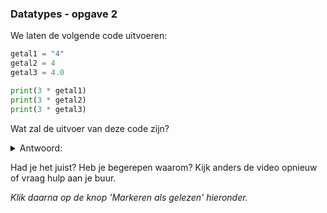 ### Datatypes - opgave 2

We laten de volgende code uitvoeren:

```python
getal1 = "4"
getal2 = 4
getal3 = 4.0

print(3 * getal1)
print(3 * getal2)
print(3 * getal3)
```

Wat zal de uitvoer van deze code zijn?

<details>
  <summary>Antwoord:</summary> 
    
  444
  
  4
    
  4.0
 
</details>

Had je het juist? Heb je begerepen waarom? Kijk anders de video opnieuw of vraag hulp aan je buur.

*Klik daarna op de knop 'Markeren als gelezen' hieronder.*
